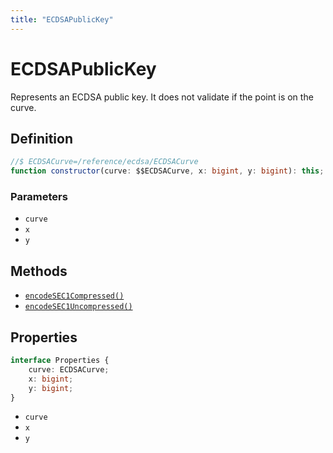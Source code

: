 ```yaml
---
title: "ECDSAPublicKey"
---
```


# ECDSAPublicKey

Represents an ECDSA public key. It does not validate if the point is on the curve.

## Definition

```ts
//$ ECDSACurve=/reference/ecdsa/ECDSACurve
function constructor(curve: $$ECDSACurve, x: bigint, y: bigint): this;
```

### Parameters

- `curve`
- `x`
- `y`

## Methods

- [`encodeSEC1Compressed()`](/reference/ecdsa/ECDSAPublicKey/encodeSEC1Compressed)
- [`encodeSEC1Uncompressed()`](/reference/ecdsa/ECDSAPublicKey/encodeSEC1Uncompressed)

## Properties

```ts
interface Properties {
	curve: ECDSACurve;
	x: bigint;
	y: bigint;
}
```

- `curve`
- `x`
- `y`
